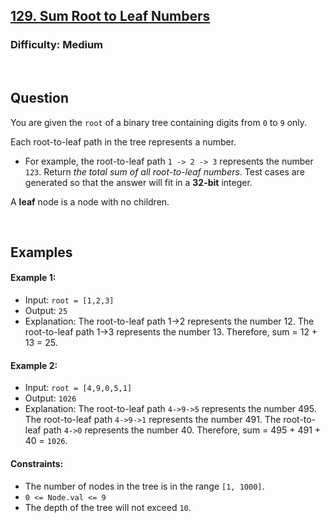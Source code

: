 ## [129. Sum Root to Leaf Numbers](https://leetcode.com/problems/sum-root-to-leaf-numbers/?envType=problem-list-v2&envId=9so1yvh5)

###  Difficulty: Medium

<br />

## Question

You are given the ```root``` of a binary tree containing digits from ```0``` to ```9``` only.

Each root-to-leaf path in the tree represents a number.

- For example, the root-to-leaf path ```1 -> 2 -> 3``` represents the number ```123```.
Return _the total sum of all root-to-leaf numbers_. Test cases are generated so that the answer will fit in a **32-bit** integer.

A **leaf** node is a node with no children.

  <br />

## Examples

#### Example 1:
- Input: ```root = [1,2,3]```
- Output: ```25```
- Explanation: The root-to-leaf path 1->2 represents the number 12. The root-to-leaf path 1->3 represents the number 13. Therefore, sum = 12 + 13 = 25.

#### Example 2:
- Input: ```root = [4,9,0,5,1]```
- Output: ```1026```
- Explanation: The root-to-leaf path ```4->9->5``` represents the number 495. The root-to-leaf path ```4->9->1``` represents the number 491. The root-to-leaf path ```4->0``` represents the number 40. Therefore, sum = 495 + 491 + 40 = ```1026```.
 

#### Constraints:
- The number of nodes in the tree is in the range ```[1, 1000]```.
- ```0 <= Node.val <= 9```
- The depth of the tree will not exceed ```10```.